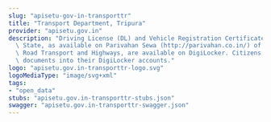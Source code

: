```yaml
---
slug: "apisetu-gov-in-transporttr"
title: "Transport Department, Tripura"
provider: "apisetu.gov.in"
description: "Driving License (DL) and Vehicle Registration Certificate (RC) of the\
  \ State, as available on Parivahan Sewa (http://parivahan.co.in/) of Ministry of\
  \ Road Transport and Highways, are available on DigiLocker. Citizens can pull these\
  \ documents into their DigiLocker accounts."
logo: "apisetu.gov.in-transporttr-logo.svg"
logoMediaType: "image/svg+xml"
tags:
- "open_data"
stubs: "apisetu.gov.in-transporttr-stubs.json"
swagger: "apisetu.gov.in-transporttr-swagger.json"
---
```


